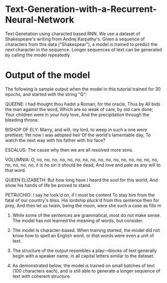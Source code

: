 # Text-Generation-with-a-Recurrent-Neural-Network
Text Genetation using characted based RNN.  We use a dataset of Shakespeare's writing from Andrej Karpathy's. Given a sequence of characters from this data ("Shakespear"), a model is trained to predict the next character in the sequence. Longer sequences of text can be generated by calling the model repeatedly.

# Output of the model
The following is sample output when the model in this tutorial trained for 30 epochs, and started with the string "Q":

QUEENE:
I had thought thou hadst a Roman; for the oracle,
Thus by All bids the man against the word,
Which are so weak of care, by old care done;
Your children were in your holy love,
And the precipitation through the bleeding throne.

BISHOP OF ELY:
Marry, and will, my lord, to weep in such a one were prettiest;
Yet now I was adopted heir
Of the world's lamentable day,
To watch the next way with his father with his face?

ESCALUS:
The cause why then we are all resolved more sons.

VOLUMNIA:
O, no, no, no, no, no, no, no, no, no, no, no, no, no, no, no, no, no, no, no, no, it is no sin it should be dead,
And love and pale as any will to that word.

QUEEN ELIZABETH:
But how long have I heard the soul for this world,
And show his hands of life be proved to stand.

PETRUCHIO:
I say he look'd on, if I must be content
To stay him from the fatal of our country's bliss.
His lordship pluck'd from this sentence then for prey,
And then let us twain, being the moon,
were she such a case as fills m

1. While some of the sentences are grammatical, most do not make sense. The model has not learned the meaning of words, but consider:

2. The model is character-based. When training started, the model did not know how to spell an English word, or that words were even a unit of text.

3. The structure of the output resembles a play—blocks of text generally begin with a speaker name, in all capital letters similar to the dataset.

4. As demonstrated below, the model is trained on small batches of text (100 characters each), and is still able to generate a longer sequence of text with coherent structure.
